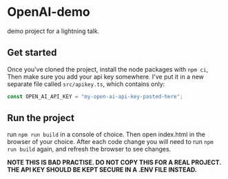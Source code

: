 # OpenAI-demo

demo project for a lightning talk.

## Get started

Once you've cloned the project, install the node packages with `npm ci`, Then make sure you add your api key somewhere. I've put it in a new separate file called `src/apikey.ts`, which contains only:

```typescript
const OPEN_AI_API_KEY = "my-open-ai-api-key-pasted-here";
```

## Run the project

run `npm run build` in a console of choice. Then open index.html in the browser of your choice. After each code change you will need to run `npm run build` again, and refresh the browser to see changes.

**NOTE THIS IS BAD PRACTISE. DO NOT COPY THIS FOR A REAL PROJECT. THE API KEY SHOULD BE KEPT SECURE IN A .ENV FILE INSTEAD.**
